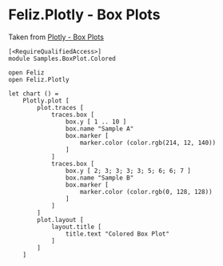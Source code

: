 # Feliz.Plotly - Box Plots

Taken from [Plotly - Box Plots](https://plot.ly/javascript/box-plots/)

```fsharp:plotly-chart-boxplot-colored
[<RequireQualifiedAccess>]
module Samples.BoxPlot.Colored

open Feliz
open Feliz.Plotly

let chart () =
    Plotly.plot [
        plot.traces [
            traces.box [
                box.y [ 1 .. 10 ]
                box.name "Sample A"
                box.marker [
                    marker.color (color.rgb(214, 12, 140))
                ]
            ]
            traces.box [
                box.y [ 2; 3; 3; 3; 3; 5; 6; 6; 7 ]
                box.name "Sample B"
                box.marker [
                    marker.color (color.rgb(0, 128, 128))
                ]
            ]
        ]
        plot.layout [
            layout.title [
                title.text "Colored Box Plot"
            ]
        ]
    ]
```